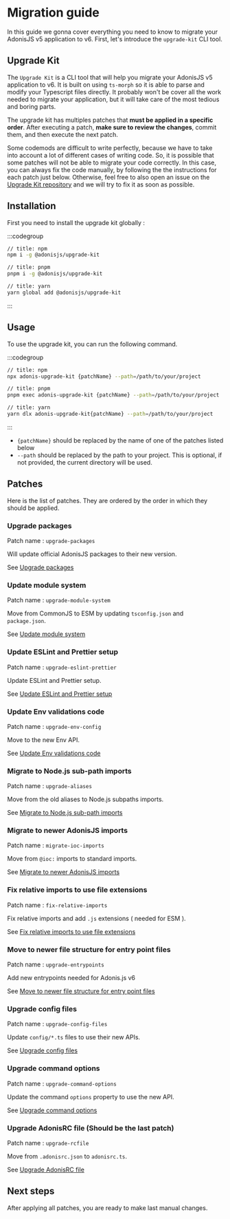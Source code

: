 # Migration guide

In this guide we gonna cover everything you need to know to migrate your AdonisJS v5 application to v6. First, let's introduce the `upgrade-kit` CLI tool.

## Upgrade Kit

The `Upgrade Kit` is a CLI tool that will help you migrate your AdonisJS v5 application to v6. It is built on using `ts-morph` so it is able to parse and modify your Typescript files directly. It probably won't be cover all the work needed to migrate your application, but it will take care of the most tedious and boring parts.

The upgrade kit has multiples patches that **must be applied in a specific order**. After executing a patch, **make sure to review the changes**, commit them, and then execute the next patch.

Some codemods are difficult to write perfectly, because we have to take into account a lot of different cases of writing code. So, it is possible that some patches will not be able to migrate your code correctly. In this case, you can always fix the code manually, by following the the instructions for each patch just below. Otherwise, feel free to also open an issue on the [Upgrade Kit repository](https://github.com/adonisjs/upgrade-kit) and we will try to fix it as soon as possible.

## Installation

First you need to install the upgrade kit globally :

:::codegroup

```sh
// title: npm
npm i -g @adonisjs/upgrade-kit
```

```sh
// title: pnpm
pnpm i -g @adonisjs/upgrade-kit
```

```sh
// title: yarn
yarn global add @adonisjs/upgrade-kit
```

:::

## Usage

To use the upgrade kit, you can run the following command.

:::codegroup

```sh
// title: npm
npx adonis-upgrade-kit {patchName} --path=/path/to/your/project
```

```sh
// title: pnpm
pnpm exec adonis-upgrade-kit {patchName} --path=/path/to/your/project
```

```sh
// title: yarn
yarn dlx adonis-upgrade-kit{patchName} --path=/path/to/your/project
```

:::

- `{patchName}` should be replaced by the name of one of the patches listed below
- `--path` should be replaced by the path to your project. This is optional, if not provided, the current directory will be used.

## Patches

Here is the list of patches. They are ordered by the order in which they should be applied.

### Upgrade packages

Patch name : `upgrade-packages`

Will update official AdonisJS packages to their new version.

See [Upgrade packages](./1_upgrade_packages.md)

### Update module system

Patch name : `upgrade-module-system`

Move from CommonJS to ESM by updating `tsconfig.json` and `package.json`.

See [Update module system](./2_update_module_system.md)

### Update ESLint and Prettier setup

Patch name : `upgrade-eslint-prettier`

Update ESLint and Prettier setup.

See [Update ESLint and Prettier setup](./3_update_eslint_prettier_setup.md)

### Update Env validations code

Patch name : `upgrade-env-config`

Move to the new Env API.

See [Update Env validations code](./4_update_env_validations_code.md)

### Migrate to Node.js sub-path imports

Patch name : `upgrade-aliases`

Move from the old aliases to Node.js subpaths imports.

See [Migrate to Node.js sub-path imports](./5_upgrade_aliases.md)

### Migrate to newer AdonisJS imports

Patch name : `migrate-ioc-imports`

Move from `@ioc:` imports to standard imports.

See [Migrate to newer AdonisJS imports](./6_migrate_to_newer_imports.md)

### Fix relative imports to use file extensions

Patch name : `fix-relative-imports`

Fix relative imports and add `.js` extensions ( needed for ESM ).

See [Fix relative imports to use file extensions](./7_fix_relative_imports.md)

### Move to newer file structure for entry point files

Patch name : `upgrade-entrypoints`

Add new entrypoints needed for Adonis.js v6

See [Move to newer file structure for entry point files](./8_upgrade_entrypoints.md)

### Upgrade config files

Patch name : `upgrade-config-files`

Update `config/*.ts` files to use their new APIs.

See [Upgrade config files](./9_upgrade_config_files.md)

### Upgrade command options

Patch name : `upgrade-command-options`

Update the command `options` property to use the new API.

See [Upgrade command options](./10_upgrade_commands_options.md)

### Upgrade AdonisRC file (Should be the last patch)

Patch name : `upgrade-rcfile`

Move from `.adonisrc.json` to `adonisrc.ts`.

See [Upgrade AdonisRC file](./11_upgrade_adonisrc_file.md)

## Next steps

After applying all patches, you are ready to make last manual changes.
